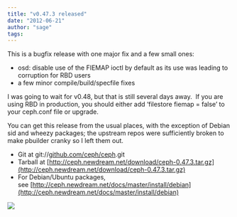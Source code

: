 ```yaml
---
title: "v0.47.3 released"
date: "2012-06-21"
author: "sage"
tags: 
---
```


This is a bugfix release with one major fix and a few small ones:

- osd: disable use of the FIEMAP ioctl by default as its use was leading to corruption for RBD users
- a few minor compile/build/specfile fixes

I was going to wait for v0.48, but that is still several days away.  If you are using RBD in production, you should either add ‘filestore fiemap = false’ to your ceph.conf file or upgrade.

You can get this release from the usual places, with the exception of Debian sid and wheezy packages; the upstream repos were sufficiently broken to make pbuilder cranky so I left them out.

- Git at git://[github.com/ceph/ceph](http://github.com/ceph/ceph).git
- Tarball at [http://ceph.newdream.net/download/ceph-0.47.3.tar.gz](http://ceph.newdream.net/download/ceph-0.47.3.tar.gz)
- For Debian/Ubuntu packages, see [http://ceph.newdream.net/docs/master/install/debian](http://ceph.newdream.net/docs/master/install/debian)

![](http://track.hubspot.com/__ptq.gif?a=268973&k=14&bu=http://ceph.com&r=http://ceph.com/releases/v0-47-3-released/&bvt=rss&p=wordpress)
